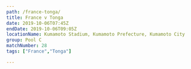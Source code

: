 ```yaml
---
path: /france-tonga/
title: France v Tonga
date: 2019-10-06T07:45Z
endDate: 2019-10-06T09:05Z
locationName: Kumamoto Stadium, Kumamoto Prefecture, Kumamoto City
group: Pool C
matchNumber: 28
tags: ["France","Tonga"]

---
```

